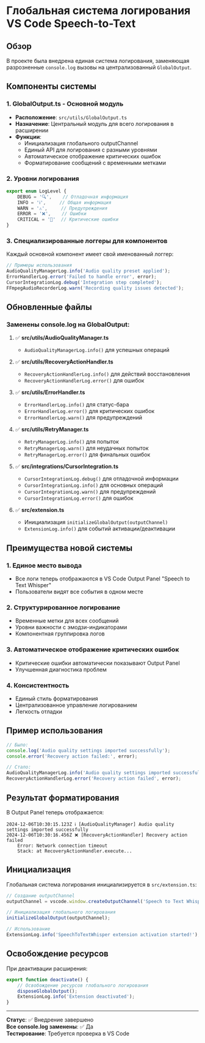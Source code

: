 # Глобальная система логирования VS Code Speech-to-Text

## Обзор

В проекте была внедрена единая система логирования, заменяющая разрозненные `console.log` вызовы на централизованный `GlobalOutput`.

## Компоненты системы

### 1. GlobalOutput.ts - Основной модуль
- **Расположение**: `src/utils/GlobalOutput.ts`
- **Назначение**: Центральный модуль для всего логирования в расширении
- **Функции**:
  - Инициализация глобального outputChannel
  - Единый API для логирования с разными уровнями
  - Автоматическое отображение критических ошибок
  - Форматирование сообщений с временными метками

### 2. Уровни логирования
```typescript
export enum LogLevel {
    DEBUG = '🔍',    // Отладочная информация
    INFO = 'ℹ️',     // Общая информация
    WARN = '⚠️',     // Предупреждения
    ERROR = '❌',    // Ошибки
    CRITICAL = '🚨'  // Критические ошибки
}
```

### 3. Специализированные логгеры для компонентов

Каждый основной компонент имеет свой именованный логгер:

```typescript
// Примеры использования
AudioQualityManagerLog.info('Audio quality preset applied');
ErrorHandlerLog.error('Failed to handle error', error);
CursorIntegrationLog.debug('Integration step completed');
FFmpegAudioRecorderLog.warn('Recording quality issues detected');
```

## Обновленные файлы

### Заменены console.log на GlobalOutput:
1. ✅ **src/utils/AudioQualityManager.ts**
   - `AudioQualityManagerLog.info()` для успешных операций
   
2. ✅ **src/utils/RecoveryActionHandler.ts**
   - `RecoveryActionHandlerLog.info()` для действий восстановления
   - `RecoveryActionHandlerLog.error()` для ошибок
   
3. ✅ **src/utils/ErrorHandler.ts**
   - `ErrorHandlerLog.info()` для статус-бара
   - `ErrorHandlerLog.error()` для критических ошибок
   - `ErrorHandlerLog.warn()` для предупреждений
   
4. ✅ **src/utils/RetryManager.ts**
   - `RetryManagerLog.info()` для попыток
   - `RetryManagerLog.warn()` для неудачных попыток
   - `RetryManagerLog.error()` для финальных ошибок
   
5. ✅ **src/integrations/CursorIntegration.ts**
   - `CursorIntegrationLog.debug()` для отладочной информации
   - `CursorIntegrationLog.info()` для основных операций
   - `CursorIntegrationLog.warn()` для предупреждений
   - `CursorIntegrationLog.error()` для ошибок

6. ✅ **src/extension.ts**
   - Инициализация `initializeGlobalOutput(outputChannel)`
   - `ExtensionLog.info()` для событий активации/деактивации

## Преимущества новой системы

### 1. **Единое место вывода**
- Все логи теперь отображаются в VS Code Output Panel "Speech to Text Whisper"
- Пользователи видят все события в одном месте

### 2. **Структурированное логирование**
- Временные метки для всех сообщений
- Уровни важности с эмодзи-индикаторами
- Компонентная группировка логов

### 3. **Автоматическое отображение критических ошибок**
- Критические ошибки автоматически показывают Output Panel
- Улучшенная диагностика проблем

### 4. **Консистентность**
- Единый стиль форматирования
- Централизованное управление логированием
- Легкость отладки

## Пример использования

```typescript
// Было:
console.log('Audio quality settings imported successfully');
console.error('Recovery action failed:', error);

// Стало:
AudioQualityManagerLog.info('Audio quality settings imported successfully');
RecoveryActionHandlerLog.error('Recovery action failed', error);
```

## Результат форматирования

В Output Panel теперь отображается:
```
2024-12-06T10:30:15.123Z ℹ️ [AudioQualityManager] Audio quality settings imported successfully
2024-12-06T10:30:16.456Z ❌ [RecoveryActionHandler] Recovery action failed
    Error: Network connection timeout
    Stack: at RecoveryActionHandler.execute...
```

## Инициализация

Глобальная система логирования инициализируется в `src/extension.ts`:

```typescript
// Создание outputChannel
outputChannel = vscode.window.createOutputChannel('Speech to Text Whisper');

// Инициализация глобального логирования
initializeGlobalOutput(outputChannel);

// Использование
ExtensionLog.info('SpeechToTextWhisper extension activation started!');
```

## Освобождение ресурсов

При деактивации расширения:

```typescript
export function deactivate() {
    // Освобождение ресурсов глобального логирования
    disposeGlobalOutput();
    ExtensionLog.info('Extension deactivated');
}
```

---

**Статус**: ✅ Внедрение завершено  
**Все console.log заменены**: ✅ Да  
**Тестирование**: Требуется проверка в VS Code 